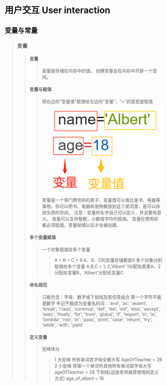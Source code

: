 # 用户交互 User interaction
## 变量与常量
> ### 变量
>> #### 变量
>>> 变量是存储在内存中的值。
>>> 创建变量会在内存中开辟一个空间。
>> #### 变量与赋值
>>> 把右边的“变量值”赋值给左边的“变量”，“=”的意思是赋值
>>> ![image](https://github.com/huapu4/Python/blob/master/images/1.png)
>>> 变量是一个带门牌号码的房子，变量值可以类比是书、电器等事物，你可以把书、电器和宠物都放到这个房间里，是可以存放东西的空间。
>>> 注意：变量的名字自己可以定义，并且要有意义。
>>> 变量可以支持整数，小数或字符的赋值。
>>> 变量在使用前都必须赋值，变量赋值以后才会被创建。
>> #### 多个变量赋值
>>> 一个对象赋值给多个变量
>>>> A = B = C = 9
>>>> A、B、C的变量存储都是9 
>>> 多个对象分别赋值给多个变量
>>>> A,B,C = 1, 2,'Albert'
>>>> 1分配给表里A，2分配给变量B，'Albert'分配给变量C
>> #### 命名规范
>>> 只能包含：字母、数字或下划线及其任意组合
>>> 第一个字符不能是数字
>>> 牢记不能成为变量名的词：'and', 'as', 'assert', 'break', 'class', 'continue', 'def', 'del', 'elif', 'else', 'except', 'exec', 'finally', 'for', 'from', 'global', 'if', 'import', 'in', 'is', 'lambda', 'not', 'or', 'pass', 'print', 'raise', 'return', 'try', 'while', 'with', 'yield'
>> #### 定义变量
>>> 驼峰体分
>>>> 1 大驼峰 所有单词首字母全都大写   AgeOfTeacher = 28
>>>> 2 小驼峰 除第一个单词外其他所有单词首字母大写    ageOfTeacher = 28
>>> 下划线(这是老师推荐使用的定义方式)
>>>> age_of_albert = 18
